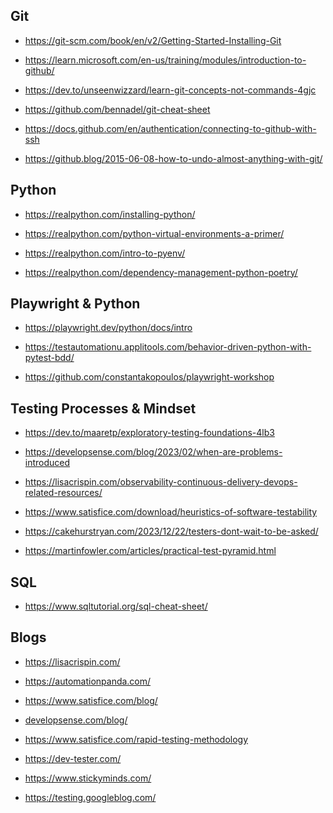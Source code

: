 Git
---

-   <https://git-scm.com/book/en/v2/Getting-Started-Installing-Git>

-   <https://learn.microsoft.com/en-us/training/modules/introduction-to-github/>

-   <https://dev.to/unseenwizzard/learn-git-concepts-not-commands-4gjc>

-   <https://github.com/bennadel/git-cheat-sheet>

-   <https://docs.github.com/en/authentication/connecting-to-github-with-ssh>

-   <https://github.blog/2015-06-08-how-to-undo-almost-anything-with-git/>

Python
------

-   <https://realpython.com/installing-python/>

-   <https://realpython.com/python-virtual-environments-a-primer/>

-   <https://realpython.com/intro-to-pyenv/>

-   <https://realpython.com/dependency-management-python-poetry/>

Playwright & Python
-------------------

-   <https://playwright.dev/python/docs/intro>

-   <https://testautomationu.applitools.com/behavior-driven-python-with-pytest-bdd/>

-   <https://github.com/constantakopoulos/playwright-workshop>

Testing Processes & Mindset
---------------------------

-   <https://dev.to/maaretp/exploratory-testing-foundations-4lb3>

-   <https://developsense.com/blog/2023/02/when-are-problems-introduced>

-   <https://lisacrispin.com/observability-continuous-delivery-devops-related-resources/>

-   <https://www.satisfice.com/download/heuristics-of-software-testability>

-   <https://cakehurstryan.com/2023/12/22/testers-dont-wait-to-be-asked/>

-  <https://martinfowler.com/articles/practical-test-pyramid.html>  


SQL
-----

-   <https://www.sqltutorial.org/sql-cheat-sheet/>

Blogs
-----

-   <https://lisacrispin.com/>

-   <https://automationpanda.com/>

-   <https://www.satisfice.com/blog/>

-   [developsense.com/blog/](https://www.developsense.com/blog/)

-   <https://www.satisfice.com/rapid-testing-methodology>

-   <https://dev-tester.com/>

-   <https://www.stickyminds.com/>

-   <https://testing.googleblog.com/>
